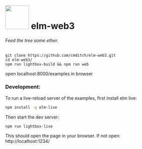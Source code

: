 # <img src="https://cdn.rawgit.com/cmditch/elm-web3/master/elm-web3-logo.svg" width="75"> elm-web3
###### Feed the tree some ether.

```
git clone https://github.com/cmditch/elm-web3.git
cd elm-web3/
npm run lightbox-build && npm run web
```
open localhost:8000/examples in browser

### Development:
To run a live-reload server of the examples, first install elm live:
```bash
npm install -g elm-live
```
Then start the dev server:
```bash
npm run lightbox-live
```
This should open the page in your browser. If not open: http://localhost:1234/
